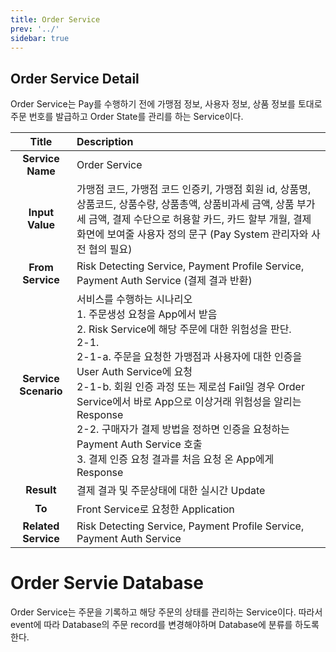 ```yaml
---
title: Order Service
prev: '../'
sidebar: true
---
```


## Order Service Detail

Order Service는 Pay를 수행하기 전에 가맹점 정보, 사용자 정보, 상품 정보를 토대로 주문 번호를 발급하고 Order State를 관리를 하는 Service이다.

|Title|Description|  
|:--:|:--|  
|**Service Name** |Order Service |  
|**Input Value** | 가맹점 코드, 가맹점 코드 인증키, 가맹점 회원 id, 상품명, 상품코드, 상품수량, 상품총액, 상품비과세 금액, 상품 부가세 금액, 결제 수단으로 허용할 카드, 카드 할부 개월, 결제 화면에 보여줄 사용자 정의 문구 (Pay System 관리자와 사전 협의 필요) |  
|**From Service**| Risk Detecting Service, Payment Profile Service, Payment Auth Service (결제 결과 반환)|  
|**Service Scenario**| 서비스를 수행하는 시나리오<br />1. 주문생성 요청을 App에서 받음 <br />2. Risk Service에 해당 주문에 대한 위험성을 판단.<br /> 2-1.<br /> 2-1-a. 주문을 요청한 가맹점과 사용자에 대한 인증을 User Auth Service에 요청 <br /> 2-1-b. 회원 인증 과정 또는 제로섬 Fail일 경우 Order Service에서 바로 App으로 이상거래 위험성을 알리는 Response<br /> 2-2. 구매자가 결제 방법을 정하면 인증을 요청하는 Payment Auth Service 호출<br />3. 결제 인증 요청 결과를 처음 요청 온 App에게 Response|  
|**Result**| 결제 결과 및 주문상태에 대한 실시간 Update |  
|**To**| Front Service로 요청한 Application |  
|**Related Service**| Risk Detecting Service, Payment Profile Service, Payment Auth Service|

# Order Servie Database

Order Service는 주문을 기록하고 해당 주문의 상태를 관리하는 Service이다. 따라서 event에 따라 Database의 주문 record를 변경해야하며 Database에 분류를 하도록 한다.





